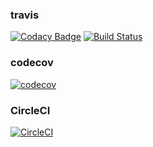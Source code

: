 ### travis
[![Codacy Badge](https://api.codacy.com/project/badge/Grade/a5dfe5a181204f6b9ca9ff9397becdfe)](https://app.codacy.com/manual/ahaoboy/pracel-ts-demo?utm_source=github.com&utm_medium=referral&utm_content=ahaoboy/pracel-ts-demo&utm_campaign=Badge_Grade_Dashboard)
[![Build Status](https://travis-ci.com/ahaoboy/pracel-ts-demo.svg?branch=master)](https://travis-ci.com/ahaoboy/pracel-ts-demo)
### codecov
[![codecov](https://codecov.io/gh/ahaoboy/pracel-ts-demo/branch/master/graph/badge.svg)](https://codecov.io/gh/ahaoboy/pracel-ts-demo)
### CircleCI
[![CircleCI](https://circleci.com/gh/ahaoboy/parcel-ts-demo.svg?style=shield)](https://circleci.com/gh/ahaoboy/pracel-ts-demo)
